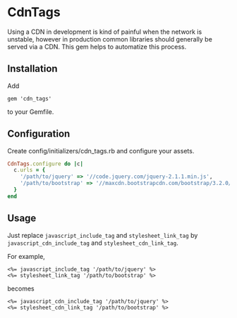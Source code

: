 # CdnTags

Using a CDN in development is kind of painful when the 
network is unstable, however in production common libraries
should generally be served via a CDN.
This gem helps to automatize this process.

## Installation

Add 

```
gem 'cdn_tags'
```

to your Gemfile.

## Configuration

Create config/initializers/cdn_tags.rb and configure your assets.

```ruby
CdnTags.configure do |c|
  c.urls = {
    '/path/to/jquery' => '//code.jquery.com/jquery-2.1.1.min.js',
    '/path/to/bootstrap' => '//maxcdn.bootstrapcdn.com/bootstrap/3.2.0/css/bootstrap.min.css'
  }
end
```

## Usage

Just replace `javascript_include_tag` and `stylesheet_link_tag`
by `javascript_cdn_include_tag` and `stylesheet_cdn_link_tag`.

For example, 

```erb
<%= javascript_include_tag '/path/to/jquery' %>
<%= stylesheet_link_tag '/path/to/bootstrap' %>
```

becomes 

```erb
<%= javascript_cdn_include_tag '/path/to/jquery' %>
<%= stylesheet_cdn_link_tag '/path/to/bootstrap' %>
```
